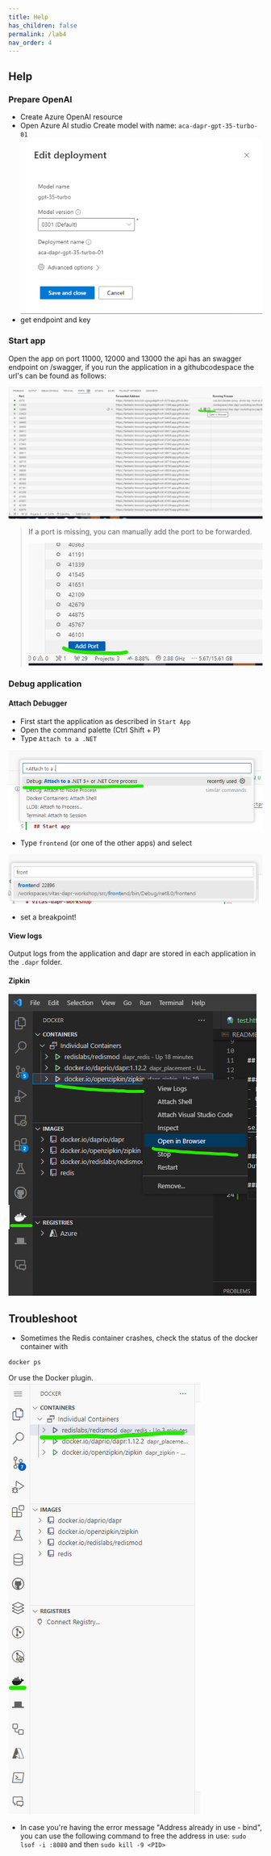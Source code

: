 ```yaml
---
title: Help
has_children: false
permalink: /lab4
nav_order: 4
---
```


## Help

### Prepare OpenAI
- Create Azure OpenAI resource
- Open Azure AI studio
Create model with name: `aca-dapr-gpt-35-turbo-01`
![openaimodel](images/openaimodel.png)
- get endpoint and key

### Start app

Open the app on port 11000, 12000 and 13000 the api has an swagger endpoint on /swagger, if you run the application in a githubcodespace the url's can be found as follows:

![Alt text](images/port.png)

> If a port is missing, you can manually add the port to be forwarded.
>
> ![Alt text](images/forewardport.png)

### Debug application

#### Attach Debugger
- First start the application as described in `Start App`
- Open the command palette (Ctrl Shift + P)
- Type `Attach to a .NET`

![Attach to a .NET...](images/attach.png)
- Type `frontend` (or one of the other apps) and select

![select frontend](images/selectprocess.png)
- set a breakpoint!

#### View logs
Output logs from the application and dapr are stored in each application in the `.dapr` folder.

#### Zipkin
![Zipkin](images/zipkin.png)

## Troubleshoot
- Sometimes the Redis container crashes, check the status of the docker container with
```bash
docker ps
```
Or use the Docker plugin.
![container](images/container.png)

- In case you're having the error message "Address already in use - bind", you can use the following command to free the address in use: `sudo lsof -i :8080` and then `sudo kill -9 <PID>`